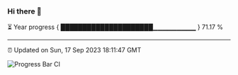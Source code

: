 ### Hi there 👋

⏳ Year progress { █████████████████████▁▁▁▁▁▁▁▁▁ } 71.17 %

---

⏰ Updated on Sun, 17 Sep 2023 18:11:47 GMT

![Progress Bar CI](https://github.com/liununu/liununu/workflows/Progress%20Bar%20CI/badge.svg)

